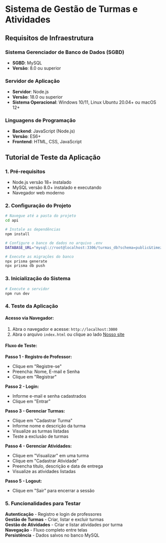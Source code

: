 # Sistema de Gestão de Turmas e Atividades

## Requisitos de Infraestrutura

### Sistema Gerenciador de Banco de Dados (SGBD)
- **SGBD**: MySQL
- **Versão**: 8.0 ou superior

### Servidor de Aplicação
- **Servidor**: Node.js
- **Versão**: 18.0 ou superior
- **Sistema Operacional**: Windows 10/11, Linux Ubuntu 20.04+ ou macOS 12+

### Linguagens de Programação
- **Backend**: JavaScript (Node.js)
- **Versão**: ES6+
- **Frontend**: HTML, CSS, JavaScript

## Tutorial de Teste da Aplicação

### 1. Pré-requisitos
- Node.js versão 18+ instalado
- MySQL versão 8.0+ instalado e executando
- Navegador web moderno

### 2. Configuração do Projeto

```bash
# Navegue até a pasta do projeto
cd api

# Instale as dependências
npm install

# Configure o banco de dados no arquivo .env
DATABASE_URL="mysql://root@localhost:3306/turmas_db?schema=public&timezone=UTC"

# Execute as migrações do banco
npx prisma generate
npx prisma db push
```

### 3. Inicialização do Sistema

```bash
# Execute o servidor
npm run dev
```

### 4. Teste da Aplicação

#### Acesso via Navegador:
1. Abra o navegador e acesse: `http://localhost:3000`
2. Abra o arquivo `index.html` ou clique ao lado [Nosso site](https://lailacm.github.io/escolaavaliacao/)

#### Fluxo de Teste:

**Passo 1 - Registro de Professor:**
- Clique em "Registre-se"
- Preencha: Nome, E-mail e Senha
- Clique em "Registrar"

**Passo 2 - Login:**
- Informe e-mail e senha cadastrados
- Clique em "Entrar"

**Passo 3 - Gerenciar Turmas:**
- Clique em "Cadastrar Turma"
- Informe nome e descrição da turma
- Visualize as turmas listadas
- Teste a exclusão de turmas

**Passo 4 - Gerenciar Atividades:**
- Clique em "Visualizar" em uma turma
- Clique em "Cadastrar Atividade"
- Preencha título, descrição e data de entrega
- Visualize as atividades listadas

**Passo 5 - Logout:**
- Clique em "Sair" para encerrar a sessão

### 5. Funcionalidades para Testar

**Autenticação** - Registro e login de professores  
**Gestão de Turmas** - Criar, listar e excluir turmas  
**Gestão de Atividades** - Criar e listar atividades por turma  
**Navegação** - Fluxo completo entre telas  
**Persistência** - Dados salvos no banco MySQL  


